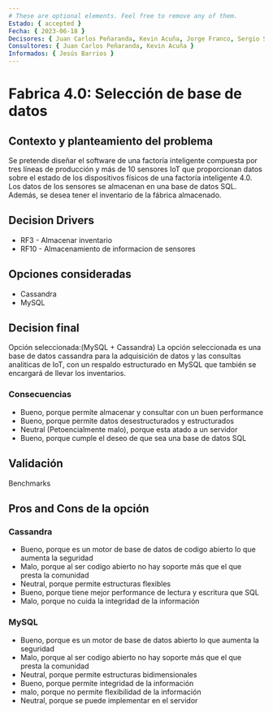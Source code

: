 ```yaml
---
# These are optional elements. Feel free to remove any of them.
Estado: { accepted }
Fecha: { 2023-06-18 }
Decisores: { Juan Carlos Peñaranda, Kevin Acuña, Jorge Franco, Sergio Silva }
Consultores: { Juan Carlos Peñaranda, Kevin Acuña }
Informados: { Jesús Barrios }
---
```


# Fabrica 4.0: Selección de base de datos

## Contexto y planteamiento del problema

Se pretende diseñar el software de una factoría inteligente compuesta por tres líneas de producción y más de 10 sensores IoT que proporcionan datos sobre el estado de los dispositivos físicos de una factoría inteligente 4.0. Los datos de los sensores se almacenan en una base de datos SQL. Además, se desea tener el inventario de la fábrica almacenado.

## Decision Drivers

- RF3 - Almacenar inventario
- RF10 - Almacenamiento de informacion de sensores

## Opciones consideradas

- Cassandra
- MySQL

## Decision final

Opción seleccionada:(MySQL + Cassandra) La opción seleccionada es una base de datos cassandra para la adquisición de datos y las consultas analiticas de IoT, con un respaldo estructurado en MySQL que también se encargará de llevar los inventarios.

### Consecuencias

- Bueno, porque permite almacenar y consultar con un buen performance
- Bueno, porque permite datos desestructurados y estructurados
- Neutral (Petoencialmente malo), porque esta atado a un servidor
- Bueno, porque cumple el deseo de que sea una base de datos SQL

## Validación

Benchmarks

## Pros and Cons de la opción

### Cassandra

- Bueno, porque es un motor de base de datos de codigo abierto lo que aumenta la seguridad
- Malo, porque al ser codigo abierto no hay soporte más que el que presta la comunidad
- Neutral, porque permite estructuras flexibles
- Bueno, porque tiene mejor performance de lectura y escritura que SQL
- Malo, porque no cuida la integridad de la información

### MySQL

- Bueno, porque es un motor de base de datos abierto lo que aumenta la seguridad
- Malo, porque al ser codigo abierto no hay soporte más que el que presta la comunidad
- Neutral, porque permite estructuras bidimensionales
- Bueno, porque permite integridad de la información
- malo, porque no permite flexibilidad de la información
- Neutral, porque se puede implementar en el servidor

